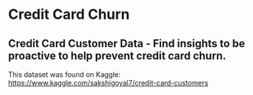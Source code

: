 # Credit Card Churn

## Credit Card Customer Data - Find insights to be proactive to help prevent credit card churn.

This dataset was found on Kaggle: https://www.kaggle.com/sakshigoyal7/credit-card-customers


